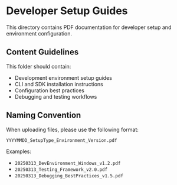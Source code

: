 # Developer Setup Guides

This directory contains PDF documentation for developer setup and environment configuration.

## Content Guidelines

This folder should contain:
- Development environment setup guides
- CLI and SDK installation instructions
- Configuration best practices
- Debugging and testing workflows

## Naming Convention

When uploading files, please use the following format:

`YYYYMMDD_SetupType_Environment_Version.pdf`

Examples:
- `20250313_DevEnvironment_Windows_v1.2.pdf`
- `20250313_Testing_Framework_v2.0.pdf`
- `20250313_Debugging_BestPractices_v1.5.pdf`